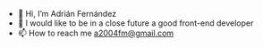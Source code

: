 - 👋 Hi, I’m Adrián Fernández
- 🌱 I would like to be in a close future a good front-end developer
- 📫 How to reach me a2004fm@gmail.com

<!---
aadrii04/aadrii04 is a ✨ special ✨ repository because its `README.md` (this file) appears on your GitHub profile.
You can click the Preview link to take a look at your changes.
--->
